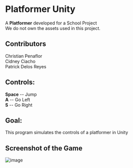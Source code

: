 # Platformer Unity
A **Platformer** developed for a School Project <br />
We do not own  the assets used in this project. 


## Contributors
Christian Penaflor <br />
Cidney Ciacho <br />
Patrick Delos Reyes


## Controls:
**Space** -- Jump <br />
**A** -- Go Left <br />
**S** -- Go Right <br />


## Goal:
This program simulates the controls of a platformer in Unity <br />




## Screenshot of the Game
![image](https://user-images.githubusercontent.com/42732095/180643943-c79657e4-7ca7-42da-bc1e-9479e3161d4c.png)
